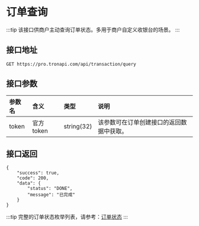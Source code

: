 # 订单查询

:::tip
该接口供商户主动查询订单状态。多用于商户自定义收银台的场景。
:::

## 接口地址

```shell:no-line-numbers
GET https://pro.tronapi.com/api/transaction/query
```

## 接口参数
参数名 | 含义 | 类型 | 说明
:-|:-|:-|:-
token | 官方 token | string(32) | 该参数可在订单创建接口的返回数据中获取。

## 接口返回

```json:no-line-numbers  
{
    "success": true,
    "code": 200,
    "data": {
        "status": "DONE",
        "message": "已完成"
    }
}
```

:::tip
完整的订单状态枚举列表，请参考：[订单状态](/api/intro/constant)
:::